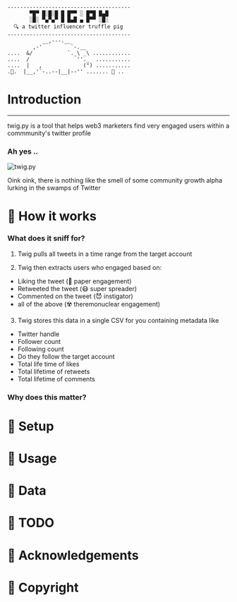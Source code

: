 ```
---------------------------------------
       ▀█▀ █░█░█ █ █▀▀ ░ █▀█ █▄█
       ░█░ ▀▄▀▄▀ █ █▄█ ▄ █▀▀ ░█░
  🔍 a twitter influencer truffle pig
---------------------------------------
           __,---.__   
        ,-'         `-.__ 
....  &/           `._\ _\ ............
....  /               ''._  ...........
....  |   ,             (") ...........
.💩.  |__,'`-..--|__|--'' ....... 💎 ..
```

# Introduction
---
twig.py is a tool that helps web3 marketers find very engaged users within a commmunity's twitter profile

### Ah yes ..
![twig.py](https://media1.giphy.com/media/eP4zLawRGHJWt5ailn/giphy.gif?cid=ecf05e475zfqzn8erlr60p4bqv0ikof2sco7bnsbj7nwu2ut&rid=giphy.gif&ct=g)

Oink oink, there is nothing like the smell of some community growth alpha lurking in the swamps of Twitter

# 📝 How it works

### What does it sniff for?
1. Twig pulls all tweets in a time range from the target account
   
2. Twig then extracts users who engaged based on:
  - Liking the tweet (🧻 paper engagement)
  - Retweeted the tweet (😷 super spreader)
  - Commented on the tweet (😈 instigator)
  - all of the above (☢️ theremonuclear engagement)

3. Twig stores this data in a single CSV for you containing metadata like
  - Twitter handle
  - Follower count
  - Following count
  - Do they follow the target account
  - Total life time of likes
  - Total lifetime of retweets
  - Total lifetime of comments

### Why does this matter?

# 📝 Setup

# 📝 Usage

# 📝 Data

# 📝 TODO

# 📝 Acknowledgements

# 📝 Copyright